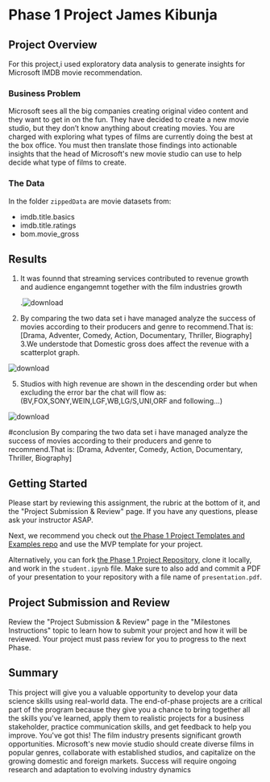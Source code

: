 # Phase 1 Project James Kibunja

## Project Overview

For this project,i used exploratory data analysis to generate insights for Microsoft IMDB movie recommendation.

### Business Problem

Microsoft sees all the big companies creating original video content and they want to get in on the fun. They have decided to create a new movie studio, but they don’t know anything about creating movies. You are charged with exploring what types of films are currently doing the best at the box office. You must then translate those findings into actionable insights that the head of Microsoft's new movie studio can use to help decide what type of films to create.

### The Data

In the folder `zippedData` are movie datasets from:
* imdb.title.basics
* imdb.title.ratings
* bom.movie_gross

## Results
1. It was founnd that streaming services contributed to revenue growth and audience engangemnt together with the film industries growth

   .![download](https://github.com/james-kibunja/dsc-phase-1-project/assets/146899561/19c615ba-2f21-42df-8a99-bf67e5eb2675)
  
3. By comparing the two data set i have managed analyze the success of movies according to their producers and genre to recommend.That is: [Drama, Adventer, Comedy, Action, Documentary, Thriller, Biography]
3.We understode that Domestic gross does affect the revenue with a scatterplot graph.

![download](https://github.com/james-kibunja/dsc-phase-1-project/assets/146899561/0b2df6f5-497e-406f-b119-795fbe4c67ce)

5. Studios with high revenue are shown in the descending order but when excluding the error bar the chat will flow as: (BV,FOX,SONY,WEIN,LGF,WB,LG/S,UNI,ORF and following...)

![download](https://github.com/james-kibunja/dsc-phase-1-project/assets/146899561/4bd22641-da4b-447a-9848-d974232b1ca2)

   


#conclusion
By comparing the two data set i have managed analyze the success of movies according to their producers and genre to recommend.That is: [Drama, Adventer, Comedy, Action, Documentary, Thriller, Biography]
## Getting Started

Please start by reviewing this assignment, the rubric at the bottom of it, and the "Project Submission & Review" page. If you have any questions, please ask your instructor ASAP.

Next, we recommend you check out [the Phase 1 Project Templates and Examples repo](https://github.com/learn-co-curriculum/dsc-project-template) and use the MVP template for your project.

Alternatively, you can fork [the Phase 1 Project Repository](https://github.com/learn-co-curriculum/dsc-phase-1-project), clone it locally, and work in the `student.ipynb` file. Make sure to also add and commit a PDF of your presentation to your repository with a file name of `presentation.pdf`.

## Project Submission and Review

Review the "Project Submission & Review" page in the "Milestones Instructions" topic to learn how to submit your project and how it will be reviewed. Your project must pass review for you to progress to the next Phase.

## Summary

This project will give you a valuable opportunity to develop your data science skills using real-world data. The end-of-phase projects are a critical part of the program because they give you a chance to bring together all the skills you've learned, apply them to realistic projects for a business stakeholder, practice communication skills, and get feedback to help you improve. You've got this!
The film industry presents significant growth opportunities.
Microsoft's new movie studio should create diverse films in popular genres, collaborate with established studios, and capitalize on the growing domestic and foreign markets.
Success will require ongoing research and adaptation to evolving industry dynamics
